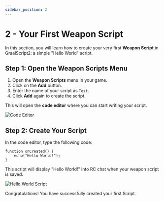 ```yaml
---
sidebar_position: 2
---
```


# 2 - Your First Weapon Script

In this section, you will learn how to create your very first **Weapon Script** in GraalScript2: a simple "Hello World" script.

## Step 1: Open the Weapon Scripts Menu

1. Open the **Weapon Scripts** menu in your game.
2. Click on the **Add** button.
3. Enter the name of your script as `Test`.
4. Click **Add** again to create the script.

This will open the **code editor** where you can start writing your script.

![Code Editor](/img/codeeditor.png)

## Step 2: Create Your Script

In the code editor, type the following code:

```gs2
function onCreated() {
    echo("Hello World!");
}
```

This script will display "Hello World!" into RC chat when your weapon script is saved.

![Hello World Script](/img/helloworld.png)

Congratulations! You have successfully created your first Script.
